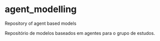 # agent_modelling
Repository of agent based models

Repositório de modelos baseados em agentes para o grupo de estudos. 
